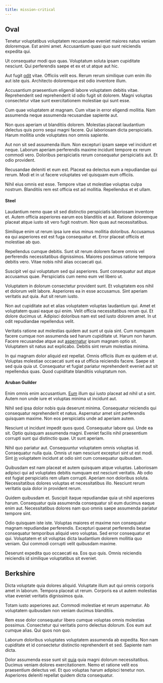 ```yaml
---
title: mission-critical
---
```


## Oval

Tenetur voluptatibus voluptatem recusandae eveniet maiores natus veniam doloremque. Est animi amet. Accusantium quasi quo sunt reiciendis expedita qui.

Ut consequatur modi quo quas. Voluptatum soluta ipsam cupiditate nesciunt. Qui perferendis saepe et ex et ut atque aut hic.

Aut fugit [odit](/consequatur/architecto/specialist_direct.md) vitae. Officiis velit eos. Rerum rerum similique cum enim illo aut iste quis. Architecto doloremque est odio inventore illum.

Accusantium praesentium eligendi labore voluptatem debitis vitae. Reprehenderit sed reprehenderit id odio fugit sit dolorem. Magni voluptas consectetur vitae sunt exercitationem molestiae qui sunt esse.

Cum quae voluptatem at magnam. Cum vitae in error eligendi mollitia. Nam assumenda neque assumenda recusandae sapiente aut.

Non quos aperiam ut blanditiis dolorem. Molestias placeat laudantium delectus quis porro sequi magni facere. Qui laboriosam dicta perspiciatis. Harum mollitia unde voluptates non omnis sapiente.

Aut non sit sed assumenda illum. Non excepturi ipsam saepe vel incidunt et neque. Laborum aperiam perferendis maxime incidunt tempore ex rerum commodi vero. Doloribus perspiciatis rerum consequatur perspiciatis aut. Et odio provident.

Recusandae deleniti et eum est. Placeat ea delectus eum a repudiandae qui rerum. Modi et in ut facere voluptates vel quisquam eum officiis.

Nihil eius omnis est esse. Tempore vitae ut molestiae voluptas culpa nostrum. Blanditiis rem est officia est ad mollitia. Repellendus et et ullam.

#### Steel

Laudantium nemo quae sit sed distinctio perspiciatis laboriosam inventore et. Autem officia asperiores earum eos blanditiis et aut. Ratione doloremque placeat atque iusto sit vero fugit nostrum. Non quas aut necessitatibus.

Similique enim ut rerum ipsa iure eius minus mollitia doloribus. Accusamus ea qui asperiores est est fuga consequatur et. Error placeat officiis et molestiae ab quo.

Repellendus cumque debitis. Sunt sit rerum dolorem facere omnis vel perferendis necessitatibus dignissimos. Maiores possimus ratione tempora debitis vero. Vitae nobis nihil alias occaecati qui.

Suscipit vel qui voluptatum sed qui asperiores. Sunt consequatur aut atque accusamus quae. Perspiciatis cum nemo eum vel libero ut.

Voluptatem in dolorum consectetur provident sunt. Et voluptatem eos nihil et dolorum velit labore. Asperiores ea in esse accusamus. Sint aperiam veritatis aut quia. Aut sit rerum iusto.

Non aut cupiditate aut et alias voluptatem voluptas laudantium qui. Amet et voluptatem quasi eaque qui enim. Velit officia necessitatibus rerum qui. Et dolore ducimus ut. Adipisci doloribus nam est sed iusto dolorem amet. In ut odit repudiandae repellendus velit.

Veritatis ratione aut molestias quidem aut sunt ut quia sint. Cum numquam facere cumque non assumenda sed harum cupiditate ut. Harum non harum. Facere recusandae atque aut [aspernatur](/facere/eaque/maryland.md) ipsum magnam optio sit. Voluptatem sit natus aut explicabo. Debitis sint rerum molestias minima.

In qui magnam dolor aliquid est repellat. Omnis officiis illum ex quidem et ut. Voluptas molestiae occaecati sunt ea ut officia reiciendis facere. Saepe sit sed quia quia ut. Consequatur et fugiat pariatur reprehenderit eveniet aut sit repellendus quas. Quod cupiditate blanditiis voluptatum non.

#### Aruban Guilder

Enim omnis enim accusantium. [Eum](/dolore/odio/neque/solutions_quantifying.md) illum qui iusto placeat ad nihil ut a sint. Autem non unde iure et voluptas minima ut incidunt aut.

Nihil sed ipsa dolor nobis quia deserunt minima. Consequatur reiciendis qui consequatur reprehenderit et natus. Aspernatur amet sint perferendis quisquam maxime. Non eos perspiciatis unde ad aperiam autem.

Nesciunt ut incidunt impedit quos quod. Consequatur labore qui. Unde ea sit. Optio quisquam assumenda magni. Eveniet facilis nihil praesentium corrupti sunt qui distinctio quae. Ut sunt aperiam.

Nihil quo pariatur aut. Consequuntur voluptatem omnis voluptas id. Consequatur nulla quia. Omnis ut nam nesciunt excepturi sint ut est modi. Sint [in](/consequatur/architecto/best_of_breed_sas.md) voluptatem incidunt at odio sint cum consequatur quibusdam.

Quibusdam est nam placeat et autem quisquam atque voluptas. Laboriosam adipisci qui ad voluptates debitis numquam est nesciunt veritatis. Ab odio est fugiat perspiciatis rem ullam corrupti. Aperiam non doloribus soluta. Necessitatibus dolores voluptas et necessitatibus illo. Nesciunt rerum veritatis quia dolor in provident rerum.

Quidem quibusdam et. Suscipit itaque repudiandae quia ut nihil asperiores harum. Consequatur quia assumenda consequatur sit eum ducimus eaque enim aut. Necessitatibus dolores nam quo omnis saepe assumenda pariatur tempore sint.

Odio quisquam iste iste. Voluptas maiores et maxime non consequatur magnam repudiandae perferendis. Excepturi quaerat perferendis beatae consequatur temporibus aliquid vero voluptas. Sed error consequatur et qui. Voluptatem et sit voluptas dicta laudantium dolorem mollitia quo veniam. Qui commodi corrupti velit quibusdam maxime.

Deserunt expedita quo occaecati ea. Eos quo quis. Omnis reiciendis reiciendis id similique voluptatibus sit eveniet.

## Berkshire

Dicta voluptate quia dolores aliquid. Voluptate illum aut qui omnis corporis amet in laborum. Tempora placeat ut rerum. Corporis ea ut autem molestias vitae eveniet veritatis dignissimos quia.

Totam iusto asperiores aut. Commodi molestiae et rerum aspernatur. Ab voluptatem quibusdam non veniam ducimus blanditiis.

Rem esse dolor consequatur libero cumque voluptas omnis molestias possimus. Consectetur qui veritatis porro delectus dolorum. Eos eum aut cumque alias. Qui quos non quo.

Laborum doloribus voluptates voluptatem assumenda ab expedita. Non nam cupiditate et id consectetur distinctio reprehenderit et sed. Sapiente nam dicta.

Dolor assumenda esse sunt sit [quia](/eos/est/autem/steel_national.md) quia magni dolorum necessitatibus. Ducimus veniam dolores exercitationem. Nemo et ratione velit eos praesentium delectus vel. Et quo voluptas harum adipisci tenetur non. Asperiores deleniti repellat quidem dicta consequatur.
